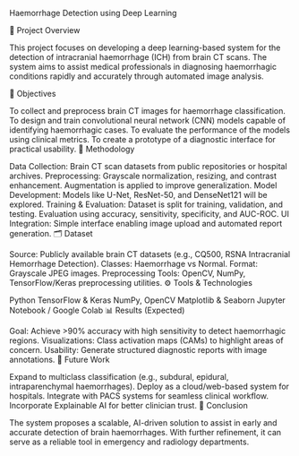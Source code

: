 Haemorrhage Detection using Deep Learning

📄 Project Overview

This project focuses on developing a deep learning-based system for the detection of intracranial haemorrhage (ICH) from brain CT scans. The system aims to assist medical professionals in diagnosing haemorrhagic conditions rapidly and accurately through automated image analysis.

🎯 Objectives

To collect and preprocess brain CT images for haemorrhage classification.
To design and train convolutional neural network (CNN) models capable of identifying haemorrhagic cases.
To evaluate the performance of the models using clinical metrics.
To create a prototype of a diagnostic interface for practical usability.
🧠 Methodology

Data Collection: Brain CT scan datasets from public repositories or hospital archives.
Preprocessing: Grayscale normalization, resizing, and contrast enhancement. Augmentation is applied to improve generalization.
Model Development: Models like U-Net, ResNet-50, and DenseNet121 will be explored.
Training & Evaluation: Dataset is split for training, validation, and testing. Evaluation using accuracy, sensitivity, specificity, and AUC-ROC.
UI Integration: Simple interface enabling image upload and automated report generation.
🗂️ Dataset

Source: Publicly available brain CT datasets (e.g., CQ500, RSNA Intracranial Hemorrhage Detection).
Classes: Haemorrhage vs Normal.
Format: Grayscale JPEG images.
Preprocessing Tools: OpenCV, NumPy, TensorFlow/Keras preprocessing utilities.
⚙️ Tools & Technologies

Python
TensorFlow & Keras
NumPy, OpenCV
Matplotlib & Seaborn
Jupyter Notebook / Google Colab
📊 Results (Expected)

Goal: Achieve >90% accuracy with high sensitivity to detect haemorrhagic regions.
Visualizations: Class activation maps (CAMs) to highlight areas of concern.
Usability: Generate structured diagnostic reports with image annotations.
🔮 Future Work

Expand to multiclass classification (e.g., subdural, epidural, intraparenchymal haemorrhages).
Deploy as a cloud/web-based system for hospitals.
Integrate with PACS systems for seamless clinical workflow.
Incorporate Explainable AI for better clinician trust.
📌 Conclusion

The system proposes a scalable, AI-driven solution to assist in early and accurate detection of brain haemorrhages. With further refinement, it can serve as a reliable tool in emergency and radiology departments.

